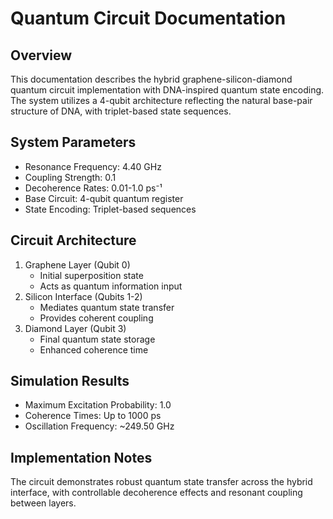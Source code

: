 # Quantum Circuit Documentation

## Overview
This documentation describes the hybrid graphene-silicon-diamond quantum circuit implementation with DNA-inspired quantum state encoding. The system utilizes a 4-qubit architecture reflecting the natural base-pair structure of DNA, with triplet-based state sequences.

## System Parameters
- Resonance Frequency: 4.40 GHz
- Coupling Strength: 0.1
- Decoherence Rates: 0.01-1.0 ps⁻¹
- Base Circuit: 4-qubit quantum register
- State Encoding: Triplet-based sequences

## Circuit Architecture
1. Graphene Layer (Qubit 0)
   - Initial superposition state
   - Acts as quantum information input
2. Silicon Interface (Qubits 1-2)
   - Mediates quantum state transfer
   - Provides coherent coupling
3. Diamond Layer (Qubit 3)
   - Final quantum state storage
   - Enhanced coherence time

## Simulation Results
- Maximum Excitation Probability: 1.0
- Coherence Times: Up to 1000 ps
- Oscillation Frequency: ~249.50 GHz

## Implementation Notes
The circuit demonstrates robust quantum state transfer across the hybrid interface, with controllable decoherence effects and resonant coupling between layers.
